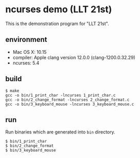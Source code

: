 # ncurses demo (LLT 21st)

This is the demonstration program for "LLT 21st".

## environment

* Mac OS X: 10.15
* compiler: Apple clang version 12.0.0 (clang-1200.0.32.29)
* ncurses: 5.4

## build

```
$ make
gcc -o bin/1_print_char -lncurses 1_print_char.c
gcc -o bin/2_change_format -lncurses 2_change_format.c
gcc -o bin/3_keyboard_mouse -lncurses 3_keyboard_mouse.c
```

## run

Run binaries which are generated into `bin` directory.

```
$ bin/1_print_char
$ bin/2_change_format
$ bin/3_keyboard_mouse
```

